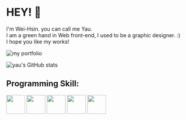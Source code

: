 # HEY! :wave:
I'm Wei-Hsin.
you can call me Yau.
<br>
I am a green hand in Web front-end, I used to be a graphic designer. :)
<br>
 I hope you like my works!
 
 ![my portfolio](https://ending1221.github.io/yau_portfolio/)


![yau's GitHub stats](https://github-readme-stats.vercel.app/api/top-langs/?username=ending1221&layout=compact&theme=material-palenight)

## Programming Skill:

<span><img src="https://upload.wikimedia.org/wikipedia/commons/thumb/9/99/Unofficial_JavaScript_logo_2.svg/1200px-Unofficial_JavaScript_logo_2.svg.png" width="50px"/></span>
<span><img src="https://lh3.googleusercontent.com/pw/AM-JKLVZF9uhihxaevjIOxUmLrWMYg42mPdJV2VxPGZh0F499W8dmsRxr5vksG0LVG9h_57DYaT80RZT17i4Kb79zH2RNKG-fRTuc6B8k5nqb-F_o6rYYZqetviXzRm-j5ru4aP0BRfMXnI1Ov3vNKdLXdFE=s941-no?authuser=0" width="50px"/></span>
<span><img src="https://lh3.googleusercontent.com/pw/AM-JKLWWoCedY0fkIQwRAzes6gNf1szNgRAi67MF8aHCnmQf5IQNDsSEbEQZzMd62afAPtSuuaUVHRLxx-yMIcB-gkzbdmO9a4e0DwQ1LKIGV0RRXRDT16iFLqkVZqaxBnEJRyCAlUuIJGwgTGu_IsHs7-lZ=s424-no?authuser=0" width="50px"/></span>
<span><img src="https://lh3.googleusercontent.com/pw/AM-JKLVALDm6AhTlm-Q8hSfBhAY3npFaWKjSi3hB3urnMuJxRfXCeVXQeRfmUpOpWW0DuRxxXbNIV8sXovfiKBcnWetyzfsFDDOP-EjxPydQiDtexEWXURGmypcEMnIATkXcqBobMog0tCiOMR_KH_4_VVpR=s280-no?authuser=0" width="50px"/></span>
<span><img src="https://encrypted-tbn0.gstatic.com/images?q=tbn:ANd9GcQxoRNdFEOyEA1DuG_oqP_6MDCMtUKlfgmreSzxH-0vceiHb34OSNlFcnt6yyeZ-DDpHW0&usqp=CAU" width="50px"/></span>



<!--
**ending1221/ending1221** is a ✨ _special_ ✨ repository because its `README.md` (this file) appears on your GitHub profile.

Here are some ideas to get you started:

- 🔭 I’m currently working on ...
- 🌱 I’m currently learning ...
- 👯 I’m looking to collaborate on ...
- 🤔 I’m looking for help with ...
- 💬 Ask me about ...
- 📫 How to reach me: ...
- 😄 Pronouns: ...
- ⚡ Fun fact: ...
-->
